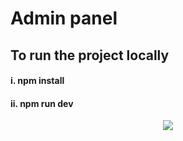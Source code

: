 # Admin panel

## To run the project locally
####  i. npm install
#### ii. npm run dev
<p align="center">
  <a href="http://localhost:5173/">
    <img src="https://i.ibb.co/8sFv59Z/Screenshot-29-removebg-preview.png" />
  </a>
</p>
